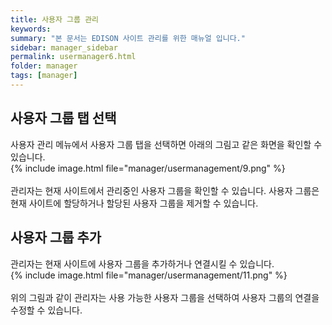 ```yaml
---
title: 사용자 그룹 관리
keywords:
summary: "본 문서는 EDISON 사이트 관리를 위한 매뉴얼 입니다."
sidebar: manager_sidebar
permalink: usermanager6.html
folder: manager
tags: [manager]
---
```


## 사용자 그룹 탭 선택
사용자 관리 메뉴에서 사용자 그룹 탭을 선택하면 아래의 그림고 같은 화면을 확인할 수 있습니다.<br>
{% include image.html file="manager/usermanagement/9.png" %}<br>
<br>
관리자는 현재 사이트에서 관리중인 사용자 그룹을 확인할 수 있습니다. 사용자 그룹은 현재 사이트에 할당하거나 할당된 사용자 그룹을 제거할 수 있습니다.
<br>

## 사용자 그룹 추가
관리자는 현재 사이트에 사용자 그룹을 추가하거나 연결시킬 수 있습니다.<br>
{% include image.html file="manager/usermanagement/11.png" %}<br>
<br>
위의 그림과 같이 관리자는 사용 가능한 사용자 그룹을 선택하여 사용자 그룹의 연결을 수정할 수 있습니다.
